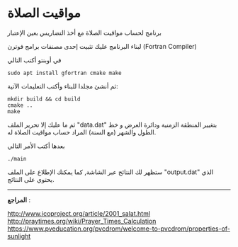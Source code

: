 # مواقيت الصلاة

برنامج لحساب مواقيت الصلاة مع أخذ التضاريس بعين الإعتبار

لبناء البرنامج عليك تثبيت إحدى مصنفات برامج فوترن (Fortran Compiler)

في أوبنتو أكتب التالي
```
sudo apt install gfortran cmake make
```
ثم أنشئ مجلدا للبناء وأكتب التعليمات الآتية:
```
mkdir build && cd build
cmake ..
make
```
ثم ما عليك إلا تحرير الملف "data.dat" بتغيير المنطقة الزمنية ودائرة العرض و خط الطول والشهر (مع السنة) المراد حساب مواقيت الصلاة له.

بعدها أكتب الأمر التالي
```
./main
```
ستظهر لك النتائج عبر الشاشة, كما يمكنك الإطلاع على الملف "output.dat" الذي يحتوي على النتائج.

***
**المراجع** :

http://www.icoproject.org/article/2001_salat.html
http://praytimes.org/wiki/Prayer_Times_Calculation
https://www.pveducation.org/pvcdrom/welcome-to-pvcdrom/properties-of-sunlight